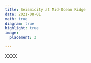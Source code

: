 ```yaml
---
title: Seismicity at Mid-Ocean Ridge
date: 2021-08-01
math: true
diagram: true
highlight: true
image:
  placement: 3

---
```


XXXX

